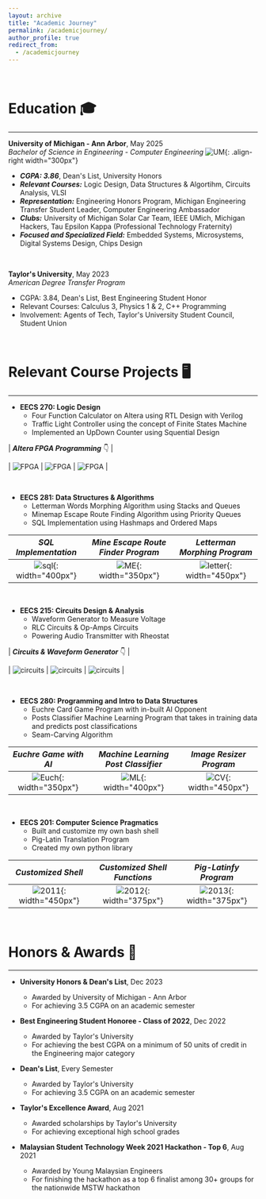 ```yaml
---
layout: archive
title: "Academic Journey"
permalink: /academicjourney/
author_profile: true
redirect_from:
  - /academicjourney
---
```


&nbsp;
&nbsp;


Education 🎓
======

-------------------------------  

**University of Michigan - Ann Arbor**, May 2025  
*Bachelor of Science in Engineering - Computer Engineering* 
![UM](/images/umich.png){: .align-right width="300px"}  
- ***CGPA: 3.86***, Dean's List, University Honors
- ***Relevant Courses:*** Logic Design, Data Structures & Algortihm, Circuits Analysis, VLSI
- ***Representation:*** Engineering Honors Program, Michigan Engineering Transfer Student Leader, Computer Engineering Ambassador
- ***Clubs:*** University of Michigan Solar Car Team, IEEE UMich, Michigan Hackers, Tau Epsilon Kappa (Professional Technology Fraternity)
- ***Focused and Specialized Field:*** Embedded Systems, Microsystems, Digital Systems Design, Chips Design

&nbsp;
&nbsp; 

     
**Taylor's University**, May 2023  
*American Degree Transfer Program*  
- CGPA: 3.84, Dean's List, Best Engineering Student Honor
- Relevant Courses: Calculus 3, Physics 1 & 2, C++ Programming
- Involvement: Agents of Tech, Taylor's University Student Council, Student Union   

&nbsp;
&nbsp;


Relevant Course Projects 🖥️
======

------------------------------- 

* **EECS 270: Logic Design**
  * Four Function Calculator on Altera using RTL Design with Verilog
  * Traffic Light Controller using the concept of Finite States Machine
  * Implemented an UpDown Counter using Squential Design

| ***Altera FPGA Programming*** 👇 |

|  ![FPGA](/images/FPGA.png) |  ![FPGA](/images/FPGA2.png)  |  ![FPGA](/images/FPGA3.png)  |

&nbsp;
&nbsp;

* **EECS 281: Data Structures & Algorithms**
  * Letterman Words Morphing Algorithm using Stacks and Queues
  * Minemap Escape Route Finding Algorithm using Priority Queues
  * SQL Implementation using Hashmaps and Ordered Maps

| ***SQL Implementation*** | ***Mine Escape Route Finder Program*** | ***Letterman Morphing Program*** | 
|:-----------------------:|:-----------------------:|:-----------------------:|
|  ![sql](/images/sql.png){: width="400px"} |  ![ME](/images/mineescape.png){: width="350px"}   |  ![letter](/images/letterman.png){: width="450px"} |

&nbsp;
&nbsp;


* **EECS 215: Circuits Design & Analysis**
  * Waveform Generator to Measure Voltage 
  * RLC Circuits & Op-Amps Circuits
  * Powering Audio Transmitter with Rheostat

| ***Circuits & Waveform Generator*** 👇 | 

|  ![circuits](/images/cir1.jpg) |  ![circuits](/images/cir2.jpg)  |  ![circuits](/images/cir3.jpg)  |

&nbsp;
&nbsp;

* **EECS 280: Programming and Intro to Data Structures**
  * Euchre Card Game Program with in-built AI Opponent
  * Posts Classifier Machine Learning Program that takes in training data and predicts post classifications
  * Seam-Carving Algorithm

| ***Euchre Game with AI*** | ***Machine Learning Post Classifier*** | ***Image Resizer Program*** | 
|:-----------------------:|:-----------------------:|:-----------------------:|
|  ![Euch](/images/euchre.png){: width="350px"} |  ![ML](/images/ml.png){: width="400px"}   |  ![CV](/images/cv.png){: width="450px"} |

&nbsp;
&nbsp;

* **EECS 201: Computer Science Pragmatics**
  * Built and customize my own bash shell
  * Pig-Latin Translation Program
  * Created my own python library

| ***Customized Shell*** | ***Customized Shell Functions*** | ***Pig-Latinfy Program*** | 
|:-----------------------:|:-----------------------:|:-----------------------:|
|  ![2011](/images/2012.PNG){: width="450px"} |  ![2012](/images/2011.PNG){: width="375px"}   |  ![2013](/images/2013.png){: width="375px"}   |

&nbsp;
&nbsp;


Honors & Awards 🏅
======

------------------------------- 

* **University Honors & Dean's List**, Dec 2023
  * Awarded by University of Michigan - Ann Arbor
  * For achieving 3.5 CGPA on an academic semester

* **Best Engineering Student Honoree - Class of 2022**, Dec 2022
  * Awarded by Taylor's University
  * For achieving the best CGPA on a minimum of 50 units of credit in the Engineering major category

* **Dean's List**, Every Semester
  * Awarded by Taylor's University
  * For achieving 3.5 CGPA on an academic semester

* **Taylor's Excellence Award**, Aug 2021
  * Awarded scholarships by Taylor's University
  * For achieving exceptional high school grades

* **Malaysian Student Technology Week 2021 Hackathon - Top 6**, Aug 2021
  * Awarded by Young Malaysian Engineers
  * For finishing the hackathon as a top 6 finalist among 30+ groups for the nationwide MSTW hackathon